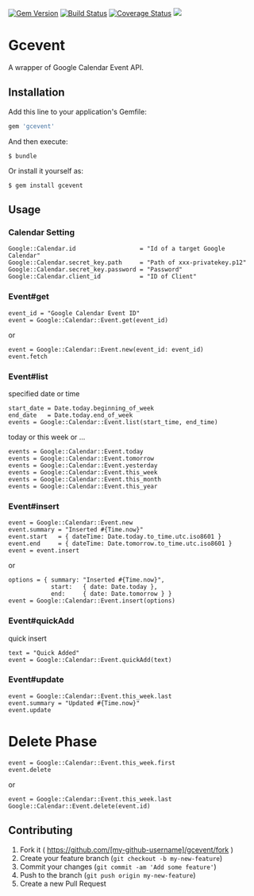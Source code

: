 [![Gem Version](https://badge.fury.io/rb/gcevent.svg)](http://badge.fury.io/rb/gcevent)
[![Build Status](https://travis-ci.org/ogawatti/gcevent.svg?branch=master)](https://travis-ci.org/ogawatti/gcevent)
[![Coverage Status](https://coveralls.io/repos/ogawatti/gcevent/badge.png?branch=master)](https://coveralls.io/r/ogawatti/gcevent?branch=master)
[<img src="https://gemnasium.com/ogawatti/gcevent.png" />](https://gemnasium.com/ogawatti/gcevent)

# Gcevent

A wrapper of Google Calendar Event API.

## Installation

Add this line to your application's Gemfile:

```ruby
gem 'gcevent'
```

And then execute:

    $ bundle

Or install it yourself as:

    $ gem install gcevent

## Usage

### Calendar Setting

    Google::Calendar.id                  = "Id of a target Google Calendar"
    Google::Calendar.secret_key.path     = "Path of xxx-privatekey.p12"
    Google::Calendar.secret_key.password = "Password"
    Google::Calendar.client_id           = "ID of Client"

### Event#get

    event_id = "Google Calendar Event ID"
    event = Google::Calendar::Event.get(event_id)

or

    event = Google::Calendar::Event.new(event_id: event_id)
    event.fetch

### Event#list

specified date or time

    start_date = Date.today.beginning_of_week
    end_date   = Date.today.end_of_week
    events = Google::Calendar::Event.list(start_time, end_time)

today or this week or ...

    events = Google::Calendar::Event.today
    events = Google::Calendar::Event.tomorrow
    events = Google::Calendar::Event.yesterday
    events = Google::Calendar::Event.this_week
    events = Google::Calendar::Event.this_month
    events = Google::Calendar::Event.this_year

### Event#insert

    event = Google::Calendar::Event.new
    event.summary = "Inserted #{Time.now}"
    event.start   = { dateTime: Date.today.to_time.utc.iso8601 }
    event.end     = { dateTime: Date.tomorrow.to_time.utc.iso8601 }
    event = event.insert

or

    options = { summary: "Inserted #{Time.now}",
                start:   { date: Date.today },
                end:     { date: Date.tomorrow } }
    event = Google::Calendar::Event.insert(options)

### Event#quickAdd

quick insert

    text = "Quick Added"
    event = Google::Calendar::Event.quickAdd(text)

### Event#update

    event = Google::Calendar::Event.this_week.last
    event.summary = "Updated #{Time.now}"
    event.update

# Delete Phase

    event = Google::Calendar::Event.this_week.first
    event.delete

or

    event = Google::Calendar::Event.this_week.last
    Google::Calendar::Event.delete(event.id)

## Contributing

1. Fork it ( https://github.com/[my-github-username]/gcevent/fork )
2. Create your feature branch (`git checkout -b my-new-feature`)
3. Commit your changes (`git commit -am 'Add some feature'`)
4. Push to the branch (`git push origin my-new-feature`)
5. Create a new Pull Request
